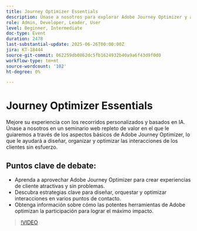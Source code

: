 ```yaml
---
title: Journey Optimizer Essentials
description: Únase a nosotros para explorar Adobe Journey Optimizer y aprender a crear recorridos de cliente personalizados e impulsados por IA en todos los canales para una participación más inteligente y optimizada.
role: Admin, Developer, Leader, User
level: Beginner, Intermediate
doc-type: Event
duration: 2478
last-substantial-update: 2025-06-26T00:00:00Z
jira: KT-18444
source-git-commit: 062259db0862dc5fb1624932b40a9a6f43d9f0d0
workflow-type: tm+mt
source-wordcount: '102'
ht-degree: 0%

---
```



# Journey Optimizer Essentials

Mejore su experiencia con los recorridos personalizados y basados en IA. Únase a nosotros en un seminario web repleto de valor en el que le guiaremos a través de los aspectos básicos de Adobe Journey Optimizer, lo que le ayudará a diseñar, organizar y optimizar las interacciones de los clientes sin esfuerzo.

## Puntos clave de debate:

* Aprenda a aprovechar Adobe Journey Optimizer para crear experiencias de cliente atractivas y sin problemas.
* Descubra estrategias clave para diseñar, orquestar y optimizar interacciones en varios puntos de contacto.
* Obtenga información sobre cómo las potentes herramientas de Adobe optimizan la participación para lograr el máximo impacto.

>[!VIDEO](https://video.tv.adobe.com/v/3464440/?learn=on&enablevpops)
